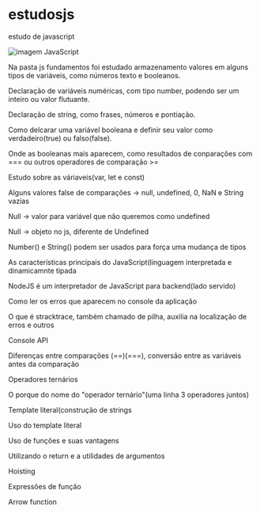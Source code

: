 # estudosjs
estudo de javascript

![imagem JavaScript](https://pcodinomebzero.neocities.org/Imagens/javascript1.png)

Na pasta js fundamentos foi estudado armazenamento valores em alguns tipos de variáveis, como números texto e booleanos.

Declaração de variáveis numéricas, com tipo number, podendo ser um inteiro ou valor flutuante.

Declaração de string, como frases, números e pontiação.

Como delcarar uma variável booleana e definir seu valor como verdadeiro(true) ou falso(false).

Onde as booleanas mais aparecem, como resultados de conparações com === ou outros operadores de comparação >=

Estudo sobre as váriaveis(var, let e const)

Alguns valores false de comparações -> null, undefined, 0, NaN e String vazias

Null -> valor para variável que não queremos como undefined

Null -> objeto no js, diferente de Undefined

Number() e String() podem ser usados para força uma mudança de tipos

As características principais do JavaScript(linguagem interpretada e dinamicamnte tipada

NodeJS é um interpretador de JavaScript para backend(lado servido)

Como ler os erros que aparecem no console da aplicação

O que é stracktrace, também chamado de pilha, auxilia na localização de erros e outros

Console API 

Diferenças entre comparações (==)(===), conversão entre as variáveis antes da comparação

Operadores ternários

O porque do nome do "operador ternário"(uma linha 3 operadores juntos)

Template literal(construção de strings

Uso do template literal

Uso de funções e suas vantagens

Utilizando o return e a utilidades de argumentos

Hoisting

Expressões de função

Arrow function





